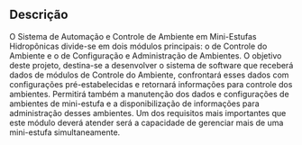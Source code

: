 ## Descrição

O Sistema de Automação e Controle de Ambiente em Mini-Estufas Hidropônicas divide-se em dois módulos principais: o de Controle do Ambiente e o de Configuração e Administração de Ambientes. O objetivo deste projeto, destina-se a desenvolver o sistema de software que receberá dados de módulos de Controle do Ambiente, confrontará esses dados com configurações pré-estabelecidas e retornará informações para controle dos ambientes. Permitirá também a manutenção dos dados e configurações de ambientes de mini-estufa e a disponibilização de informações para administração desses ambientes. Um dos requisitos mais importantes que este módulo deverá atender será a capacidade de gerenciar mais de uma mini-estufa simultaneamente.
